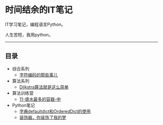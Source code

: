 # 时间结余的IT笔记

IT学习笔记，编程语言Python。

人生苦短，我用python。

---

## 目录

- 综合系列
  - [字符编码的那些事儿](综合系列/字符编码的那些事儿.md)
- 算法系列
  - [Dijkstra算法就是这么简单](算法系列/Dijkstra算法就是这么简单.md)
- 算法训练营
  - [11-盛水最多的容器-中](算法训练营/神奇的双指针/11-盛水最多的容器-中.md)
- Python笔记
  - [字典defaultdict和OrderedDict的使用](Python/字典defaultdict和OrderedDict的使用.md)
  - [装饰器，你装饰了我的梦](Python/装饰器，你装饰了我的梦.md)


